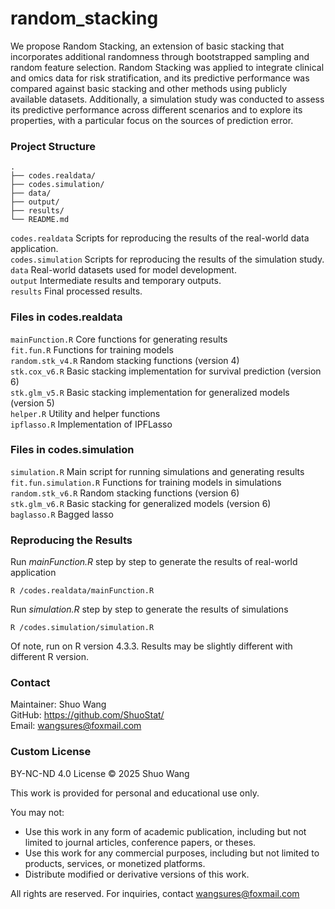 # random_stacking

We propose Random Stacking, an extension of basic stacking that incorporates additional randomness through bootstrapped sampling and random feature selection. Random Stacking was applied to integrate clinical and omics data for risk stratification, and its predictive performance was compared against basic stacking and other methods using publicly available datasets. Additionally, a simulation study was conducted to assess its predictive performance across different scenarios and to explore its properties, with a particular focus on the sources of prediction error. 

### Project Structure

```
.
├── codes.realdata/
├── codes.simulation/
├── data/
├── output/
├── results/
└── README.md
```
`codes.realdata` Scripts for reproducing the results of the real-world data application.    
`codes.simulation` Scripts for reproducing the results of the simulation study.   
`data` Real-world datasets used for model development.    
`output` Intermediate results and temporary outputs.      
`results` Final processed results. 

### Files in codes.realdata

`mainFunction.R` Core functions for generating results  
`fit.fun.R` Functions for training models    
`random.stk_v4.R` Random stacking functions (version 4)   
`stk.cox_v6.R` Basic stacking implementation for survival prediction (version 6)   
`stk.glm_v5.R` Basic stacking implementation for generalized models (version 5)  
`helper.R` Utility and helper functions  
`ipflasso.R` Implementation of IPFLasso  

### Files in codes.simulation

`simulation.R` Main script for running simulations and generating results     
`fit.fun.simulation.R` Functions for training models in simulations    
`random.stk_v6.R` Random stacking functions (version 6)  
`stk.glm_v6.R` Basic stacking for generalized models (version 6)  
`baglasso.R` Bagged lasso  

### Reproducing the Results

Run *mainFunction.R* step by step to generate the results of real-world application  
```
R /codes.realdata/mainFunction.R
```
Run *simulation.R* step by step to generate the results of simulations  
```
R /codes.simulation/simulation.R
```

Of note, run on R version 4.3.3. Results may be slightly different with different R version.      

### Contact

Maintainer: Shuo Wang  
GitHub: https://github.com/ShuoStat/  
Email: wangsures@foxmail.com  


### Custom License

BY-NC-ND 4.0 License © 2025 Shuo Wang

This work is provided for personal and educational use only.

You may not:
- Use this work in any form of academic publication, including but not limited to journal articles, conference papers, or theses.
- Use this work for any commercial purposes, including but not limited to products, services, or monetized platforms.
- Distribute modified or derivative versions of this work.

All rights are reserved. For inquiries, contact wangsures@foxmail.com
